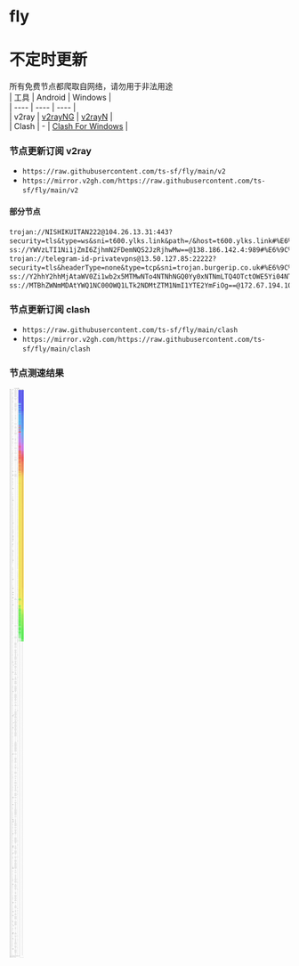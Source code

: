 # fly
# 不定时更新
所有免费节点都爬取自网络，请勿用于非法用途  
|  工具  | Android  | Windows  |  
|  ----  | ----   | ----  |  
| v2ray  | [v2rayNG](https://github.com/2dust/v2rayNG/releases) | [v2rayN](https://github.com/2dust/v2rayN/releases) |  
| Clash  | - | [Clash For Windows](https://github.com/2dust/clashN/releases) | 
  
### 节点更新订阅  v2ray
- `https://raw.githubusercontent.com/ts-sf/fly/main/v2`  
- `https://mirror.v2gh.com/https://raw.githubusercontent.com/ts-sf/fly/main/v2`  

#### 部分节点  
``` 
trojan://NISHIKUITAN222@104.26.13.31:443?security=tls&type=ws&sni=t600.ylks.link&path=/&host=t600.ylks.link#%E6%9C%AA%E7%9F%A5
ss://YWVzLTI1Ni1jZmI6ZjhmN2FDemNQS2JzRjhwMw==@138.186.142.4:989#%E6%9C%AA%E7%9F%A52%203.7MB%2Fs
trojan://telegram-id-privatevpns@13.50.127.85:22222?security=tls&headerType=none&type=tcp&sni=trojan.burgerip.co.uk#%E6%9C%AA%E7%9F%A53
ss://Y2hhY2hhMjAtaWV0Zi1wb2x5MTMwNTo4NTNhNGQ0Yy0xNTNmLTQ4OTctOWE5Yi04NTI4YjJiZmFmYjI=@46.232.123.37:30016#HK
ss://MTBhZWNmMDAtYWQ1NC00OWQ1LTk2NDMtZTM1NmI1YTE2YmFiOg==@172.67.194.102:443#%E6%9C%AA%E7%9F%A54
```
### 节点更新订阅  clash
- `https://raw.githubusercontent.com/ts-sf/fly/main/clash`  
- `https://mirror.v2gh.com/https://raw.githubusercontent.com/ts-sf/fly/main/clash`  

### 节点测速结果
![image](traffic.png)
